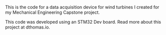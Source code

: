 This is the code for a data acquisition device for wind turbines I created for my Mechanical Engineering Capstone project.

This code was developed using an STM32 Dev board. Read more about this project at dthomas.io.
